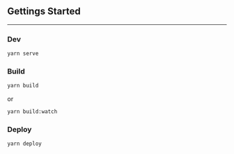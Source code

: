 ## Gettings Started
---

### Dev
```bash
yarn serve
```

### Build
```bash
yarn build
```
or
```bash
yarn build:watch
```

### Deploy
```bash
yarn deploy
```